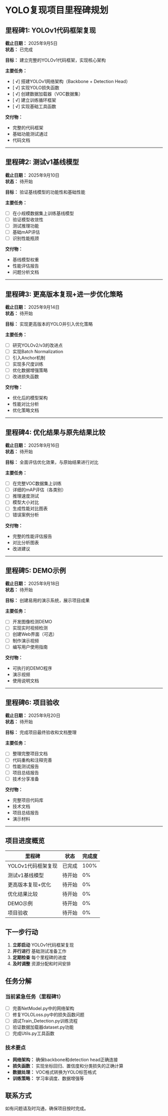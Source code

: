 # YOLO复现项目里程碑规划

##  里程碑1: YOLOv1代码框架复现
**截止日期：** 2025年9月5日  
**状态：** 已完成

**目标：** 建立完整的YOLOv1代码框架，实现核心架构

**主要任务：**
- [ √] 搭建YOLOv1网络架构（Backbone + Detection Head）
- [ √] 实现YOLO损失函数
- [ √] 创建数据加载器（VOC数据集）
- [ √] 建立训练循环框架
- [ √] 实现基础工具函数

**交付物：**
- 完整的代码框架
- 基础功能测试通过
- 代码文档

---

##  里程碑2: 测试v1基线模型
**截止日期：** 2025年9月10日  
**状态：**  待开始

**目标：** 验证基线模型的功能性和基础性能

**主要任务：**
- [ ] 在小规模数据集上训练基线模型
- [ ] 验证模型收敛性
- [ ] 测试推理功能
- [ ] 基础mAP评估
- [ ] 识别性能瓶颈

**交付物：**
- 基线模型权重
- 性能评估报告
- 问题分析文档

---

##  里程碑3: 更高版本复现+进一步优化策略
**截止日期：** 2025年9月14日  
**状态：**  待开始

**目标：** 实现更高版本的YOLO并引入优化策略

**主要任务：**
- [ ] 研究YOLOv2/v3的改进点
- [ ] 实现Batch Normalization
- [ ] 引入Anchor机制
- [ ] 实现多尺度训练
- [ ] 优化数据增强策略
- [ ] 改进损失函数

**交付物：**
- 优化后的模型架构
- 性能对比分析
- 优化策略文档

---

##  里程碑4: 优化结果与原先结果比较
**截止日期：** 2025年9月16日  
**状态：**  待开始

**目标：** 全面评估优化效果，与原始结果进行对比

**主要任务：**
- [ ] 在完整VOC数据集上训练
- [ ] 详细的mAP评估（各类别）
- [ ] 推理速度测试
- [ ] 模型大小对比
- [ ] 生成性能对比图表
- [ ] 错误案例分析

**交付物：**
- 完整的性能评估报告
- 对比分析图表
- 改进建议

---

##  里程碑5: DEMO示例
**截止日期：** 2025年9月18日  
**状态：**  待开始

**目标：** 创建易用的演示系统，展示项目成果

**主要任务：**
- [ ] 开发图像检测DEMO
- [ ] 实现实时视频检测
- [ ] 创建Web界面（可选）
- [ ] 制作演示视频
- [ ] 编写用户使用指南

**交付物：**
- 可执行的DEMO程序
- 演示视频
- 使用说明文档

---

##  里程碑6: 项目验收
**截止日期：** 2025年9月20日  
**状态：** 待开始

**目标：** 完成项目最终验收和文档整理

**主要任务：**
- [ ] 整理完整项目文档
- [ ] 代码重构和注释完善
- [ ] 性能测试报告
- [ ] 项目总结报告
- [ ] 技术分享准备

**交付物：**
- 完整项目代码库
- 技术文档
- 项目总结报告
- 演示材料

---

##  项目进度概览

| 里程碑 | 状态 | 完成度 |
|--------|------|--------|
| YOLOv1代码框架复现 |  已完成 | 100% |
| 测试v1基线模型 |  待开始 | 0% |
| 更高版本复现+优化 |  待开始 | 0% |
| 优化结果比较 |  待开始 | 0% |
| DEMO示例 |  待开始 | 0% |
| 项目验收 |  待开始 | 0% |


##  下一步行动

1. **立即启动** YOLOv1代码框架复现
2. **并行进行** 基础测试准备工作
3. **定期检查** 每个里程碑的进度
4. **及时调整** 资源分配和时间安排

##  任务分解

### 当前紧急任务（里程碑1）
- [ ] 完善NetModel.py中的网络架构
- [ ] 修复YOLOLoss.py中的损失函数问题
- [ ] 调试Train_Detection.py训练流程
- [ ] 验证数据加载器dataset.py功能
- [ ] 完成Utils.py工具函数

### 技术要点
- **网络架构：** 确保backbone和detection head正确连接
- **损失函数：** 实现坐标回归、置信度和分类损失的正确计算
- **数据处理：** VOC格式转换为YOLO标签格式
- **训练策略：** 学习率调度、数据增强等

## 联系方式
如有问题请及时沟通，确保项目按时完成。



